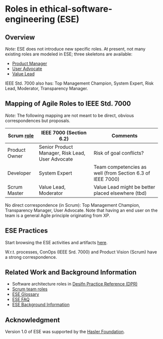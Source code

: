 # Roles in ethical-software-engineering (ESE)
<!-- word count: 236 (Oct 25, 23) -->

## Overview 

*Note:* ESE does not introduce new specific roles. At present, not many existing roles are  modeled in ESE; three skeletons are available: 

* [Product Manager](ESE-ProductManager.md)
* [User Advocate](ESE-UserAdvocate.md) 
* [Value Lead](ESE-ValueLead.md) 

IEEE Std. 7000 also has: Top Management Champion, System Expert, Risk Lead, Moderator, Transparency Manager.

<!-- TODO (v2) could present a user story or persona per role -->


## Mapping of Agile Roles to IEEE Std. 7000

*Note:* The following mapping are not meant to be direct, obvious correspondences but proposals.

| Scrum [role](https://resources.scrumalliance.org/Article/scrum-team) | IEEE 7000 (Section 6.2) | Comments |
|-|-|-|
| Product Owner | Senior Product Manager, Risk Lead, User Advocate | Risk of goal conflicts? |
| Developer | System Expert | Team competencies as well (from Section 6.3 of IEEE 7000) | 
| Scrum Master | Value Lead, Moderator | Value Lead might be better placed elsewhere (tbd) |

No direct correspondence (in Scrum): Top Management Champion, Transparency Manager, User Advocate. Note that having an end user on the team is a general Agile principle originating from XP.  


## ESE Practices

Start browsing the ESE activities and artifacts [here](/practices/README.md).

W.r.t. processes, ConOps (IEEE Srd. 7000) and Product Vision (Scrum) have a strong correspondence.


## Related Work and Background Information

* Software architecture roles in [Desifn Practice Reference (DPR)](https://socadk.github.io/design-practice-repository/roles/)
* [Scrum team roles](https://resources.scrumalliance.org/Article/scrum-team)
* [ESE Glossary](/ESE-Glossary.md) 
* [ESE FAQ](/ESE-FAQ.md)
* [ESE Background Information](/ESE-BackgroundInformation.md)
  
  
## Acknowledgment

Version 1.0 of ESE was supported by the [Hasler Foundation](https://haslerstiftung.ch/en/welcome-to-the-hasler-foundation/).
